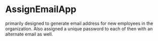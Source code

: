 # AssignEmailApp
primarily designed to generate email address for new employees in the organization. Also assigned a unique password to each of then with an alternate email as well.
